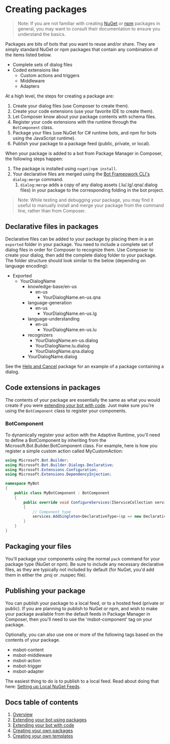 # Creating packages

>Note: If you are not familiar with creating [NuGet](https://nuget.org) or [npm](https://npmjs.com) packages in general, you may want to consult their documentation to ensure you understand the basics.

Packages are bits of bots that you want to reuse and/or share. They are simply standard NuGet or npm packages that contain any combination of the items listed below.

- Complete sets of dialog files
- Coded extensions like
  - Custom actions and triggers
  - Middleware
  - Adapters

At a high level, the steps for creating a package are:

1. Create your dialog files (use Composer to create them).
2. Create your code extensions (use your favorite IDE to create them).
3. Let Composer know about your package contents with schema files.
4. Register your code extensions with the runtime through the `BotComponent` class.
5. Package your files (use NuGet for C# runtime bots, and npm for bots using the JavaScript runtime).
6. Publish your package to a package feed (public, private, or local).

When your package is added to a bot from Package Manager in Composer, the following steps happen:

1. The package is installed using `nuget|npm install`.
2. Your declarative files are merged using the [Bot Frameowork CLI's](https://github.com/microsoft/botframework-cli) `dialog:merge` command.
    1. `dialog:merge` adds a copy of any dialog assets (.lu/.lg/.qna/.dialog files) in your package to the corresponding folding in the bot project.

> Note: While testing and debugging your package, you may find it useful to manually install and merge your package from the command line, rather than from Composer.

## Declarative files in packages

Declarative files can be added to your package by placing them in a an `exported` folder in your package. You need to include a complete set of dialog files in order for Composer to recognize them. Use Composer to create your dialog, then add the complete dialog folder to your package. The folder structure should look similar to the below (depending on language encoding):

- Exported
    - YourDialogName
        - knowledge-base/en-us
            - en-us
                - YourDialogName.en-us.qna
        - language-generation
            - en-us
                - YourDialogName.en-us.lg
        - language-understanding
            - en-us
                - YourDialogName.en-us.lu
        - recognizers
            - YourDialogName.en-us.dialog
            - YourDialogName.lu.dialog
            - YourDialogName.qna.dialog
        - YourDialogName.dialog

See the [Help and Cancel](/packages/HelpAndCancel) package for an example of a package containing a dialog.

## Code extensions in packages

The contents of your package are essentially the same as what you would create if you were [extending your bot with code](/docs/extending-with-code.md). Just make sure you're using the `BotComponent` class to register your components.

### BotComponent

To dynamically register your action with the Adaptive Runtime, you'll need to define a BotComponent by inheriting from the Microsoft.Bot.Builder.BotComponent class. For example, here is how you register a simple custom action called MyCustomAction:

```c#
using Microsoft.Bot.Builder;
using Microsoft.Bot.Builder.Dialogs.Declarative;
using Microsoft.Extensions.Configuration;
using Microsoft.Extensions.DependencyInjection;

namespace MyBot
{
    public class MyBotComponent : BotComponent
    {
        public override void ConfigureServices(IServiceCollection services, IConfiguration configuration)
        {
            // Component type
            services.AddSingleton<DeclarativeType>(sp => new DeclarativeType<MyCustomAction>(MyCustomAction.Kind));
        }
    }
}
```

## Packaging your files

You'll package your components using the normal `pack` command for your package type (NuGet or npm). Be sure to include any necessary declarative files, as they are typically not included by default (for NuGet, you'd add them in either the .proj or .nuspec file).

## Publishing your package

You can publish your package to a local feed, or to a hosted feed (private or public). If you are planning to publish to NuGet or npm, and wish to make your package available from the default feeds in Package Manager in Composer, then you'll need to use the 'msbot-component' tag on your package.

Optionally, you can also use one or more of the following tags based on the contents of your package.

- msbot-content
- msbot-middleware
- msbot-action
- msbot-trigger
- msbot-adapter

The easiest thing to do is to publish to a local feed. Read about doing that here: [Setting up Local NuGet Feeds](https://docs.microsoft.com/nuget/hosting-packages/local-feeds).

## Docs table of contents

1. [Overview](/docs/overview.md)
2. [Extending your bot using packages](/docs/extending-with-packages.md)
3. [Extending your bot with code](/docs/extending-with-code.md)
4. [Creating your own packages](/docs/creating-packages.md)
5. [Creating your own templates](/docs/creating-templates.md)

